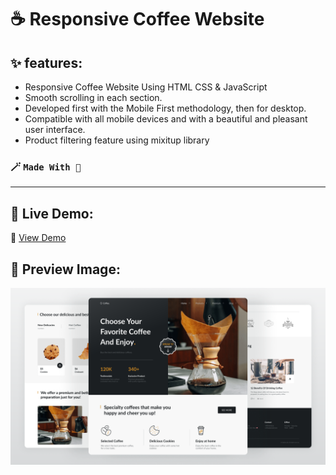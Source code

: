 # ☕ Responsive Coffee Website
## ✨ features:

- Responsive Coffee Website Using HTML CSS & JavaScript
- Smooth scrolling in each section.
- Developed first with the Mobile First methodology, then for desktop.
- Compatible with all mobile devices and with a beautiful and pleasant user interface.
- Product filtering feature using mixitup library

### 🪄 `Made With 🤍`
---
## 🚀 Live Demo:
🔗 [View Demo](https://ramtinimani.github.io/coffeejet/)
## 📸 Preview Image:
![preview image](/preview.png)
